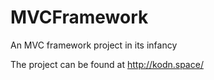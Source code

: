 # MVCFramework

An MVC framework project in its infancy

The project can be found at http://kodn.space/

